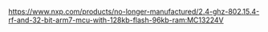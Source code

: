 https://www.nxp.com/products/no-longer-manufactured/2.4-ghz-802.15.4-rf-and-32-bit-arm7-mcu-with-128kb-flash-96kb-ram:MC13224V
